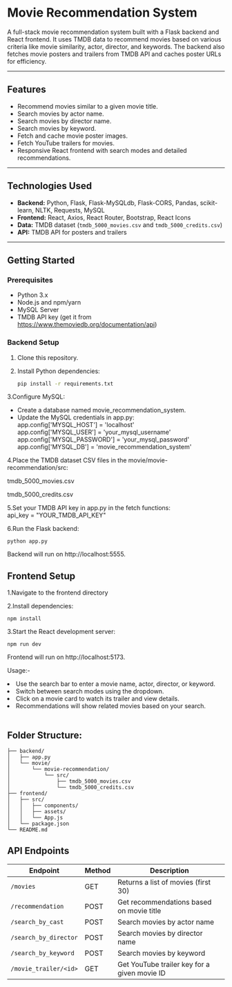 # Movie Recommendation System

A full-stack movie recommendation system built with a Flask backend and React frontend. It uses TMDB data to recommend movies based on various criteria like movie similarity, actor, director, and keywords. The backend also fetches movie posters and trailers from TMDB API and caches poster URLs for efficiency.

---

## Features

- Recommend movies similar to a given movie title.
- Search movies by actor name.
- Search movies by director name.
- Search movies by keyword.
- Fetch and cache movie poster images.
- Fetch YouTube trailers for movies.
- Responsive React frontend with search modes and detailed recommendations.

---

## Technologies Used

- **Backend:** Python, Flask, Flask-MySQLdb, Flask-CORS, Pandas, scikit-learn, NLTK, Requests, MySQL
- **Frontend:** React, Axios, React Router, Bootstrap, React Icons
- **Data:** TMDB dataset (`tmdb_5000_movies.csv` and `tmdb_5000_credits.csv`)
- **API:** TMDB API for posters and trailers

---

## Getting Started

### Prerequisites

- Python 3.x
- Node.js and npm/yarn
- MySQL Server
- TMDB API key (get it from https://www.themoviedb.org/documentation/api)

### Backend Setup

1. Clone this repository.

2. Install Python dependencies:

   ```bash
   pip install -r requirements.txt

3.Configure MySQL:

- Create a database named movie_recommendation_system.<br>
- Update the MySQL credentials in app.py:<br>
     app.config['MYSQL_HOST'] = 'localhost'<br>
     app.config['MYSQL_USER'] = 'your_mysql_username'<br>
     app.config['MYSQL_PASSWORD'] = 'your_mysql_password'<br>
     app.config['MYSQL_DB'] = 'movie_recommendation_system'<br>


4.Place the TMDB dataset CSV files in the movie/movie-recommendation/src:

tmdb_5000_movies.csv

tmdb_5000_credits.csv

5.Set your TMDB API key in app.py in the fetch functions:<br>
api_key = "YOUR_TMDB_API_KEY"<br>


6.Run the Flask backend:
```
python app.py
```
Backend will run on http://localhost:5555.

## Frontend Setup
1.Navigate to the frontend directory

2.Install dependencies:
```
npm install
```

3.Start the React development server:
```
npm run dev
```

Frontend will run on http://localhost:5173.

Usage:-
<li>Use the search bar to enter a movie name, actor, director, or keyword.</li>
<li>Switch between search modes using the dropdown.</li>
<li>Click on a movie card to watch its trailer and view details.</li>
<li>Recommendations will show related movies based on your search.</li>
<br>

## Folder Structure:
```
├── backend/
│   ├── app.py
│   └── movie/
│       └── movie-recommendation/
│           └── src/
│               ├── tmdb_5000_movies.csv
│               └── tmdb_5000_credits.csv
├── frontend/
│   ├── src/
│   │   ├── components/
│   │   ├── assets/
│   │   └── App.js
│   └── package.json
└── README.md
```


## API Endpoints

| Endpoint                  | Method | Description                                      |
|---------------------------|--------|--------------------------------------------------|
| `/movies`                 | GET    | Returns a list of movies (first 30)              |
| `/recommendation`         | POST   | Get recommendations based on movie title         |
| `/search_by_cast`         | POST   | Search movies by actor name                       |
| `/search_by_director`     | POST   | Search movies by director name                    |
| `/search_by_keyword`      | POST   | Search movies by keyword                          |
| `/movie_trailer/<id>`     | GET    | Get YouTube trailer key for a given movie ID      |

